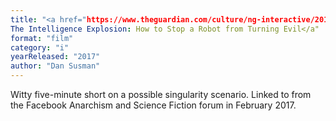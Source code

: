 ```yaml
---
title: "<a href="https://www.theguardian.com/culture/ng-interactive/2017/feb/20/intelligence-explosion-stop-robot-evil-drama-video">
The Intelligence Explosion: How to Stop a Robot from Turning Evil</a"
format: "film"
category: "i"
yearReleased: "2017"
author: "Dan Susman"
---
```

 Witty five-minute short on a possible singularity scenario. Linked to from the  Facebook Anarchism and Science Fiction forum in February 2017.
